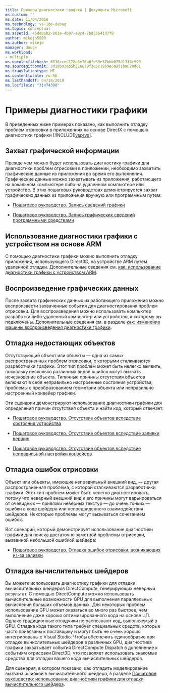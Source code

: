 ```yaml
---
title: Примеры диагностики графики | Документы Microsoft
ms.custom: ''
ms.date: 11/04/2016
ms.technology: vs-ide-debug
ms.topic: conceptual
ms.assetid: 45dd86b2-801e-4b07-a8c4-7bd25641d7f8
author: mikejo5000
ms.author: mikejo
manager: douge
ms.workload:
- multiple
ms.openlocfilehash: 6816cced178e6e76a8fe33e37bbb075d1318c999
ms.sourcegitcommit: 3d10b93eb5b326639f3e5c19b9e6a8d1ba078de1
ms.translationtype: MT
ms.contentlocale: ru-RU
ms.lasthandoff: 04/18/2018
ms.locfileid: "31474308"
---
```

# <a name="graphics-diagnostics-examples"></a>Примеры диагностики графики
В приведенных ниже примерах показано, как выполнить отладку проблем отрисовки в приложениях на основе DirectX с помощью диагностики графики [!INCLUDE[vsprvs](../../code-quality/includes/vsprvs_md.md)].  
  
## <a name="capturing-graphics-information"></a>Захват графической информации  
 Прежде чем можно будет использовать диагностику графики для диагностики проблем отрисовки в приложении, необходимо захватить графические данные из приложения во время его выполнения. Графические данные можно захватывать из приложения, работающего на локальном компьютере либо на удаленном компьютере или устройстве. В этих пошаговых руководствах демонстрируется захват графических данных из приложения вручную или программным путем:  
  
-   [Пошаговое руководство. Запись сведений графики](walkthrough-capturing-graphics-information.md)  
  
-   [Пошаговое руководство. Запись графических сведений программными средствами](walkthrough-capturing-graphics-information-programmatically.md)  
  
## <a name="use-graphics-diagnostics-with-an-arm-based-device"></a>Использование диагностики графики с устройством на основе ARM  
 С помощью диагностики графики можно выполнить отладку приложения, использующего Direct3D, на устройстве ARM путем удаленной отладки. Дополнительные сведения см. [как: использование диагностики графики с устройством ARM](how-to-use-graphics-diagnostics-with-an-arm-device.md).  
  
## <a name="playing-back-graphics-information"></a>Воспроизведение графических данных  
 После захвата графических данных из работающего приложения можно воспроизвести захваченные события для диагностирования проблем отрисовки. Для воспроизведения можно использовать компьютер разработки либо удаленный компьютер или устройство, к которому вы подключены. Дополнительные сведения см. в разделе [как: изменение машины воспроизведения диагностики графики](how-to-change-the-graphics-diagnostics-playback-machine.md).  
  
## <a name="debugging-missing-objects"></a>Отладка недостающих объектов  
 Отсутствующий объект или объекты — одна из самых распространенных проблем отрисовки, с которыми сталкиваются разработчики графики. Этот тип проблем может быть нелегко выявить, поскольку несколько различных видов ошибок могут вызвать исчезновение объекта. Типичные причины отсутствия объектов включают в себя неправильно настроенные состояния устройства, проблемы с преобразованием геометрии объекта или неправильно настроенный конвейер графики.  
  
 Эти сценарии демонстрируют использование диагностики графики для определения причин отсутствия объекта и найти код, который отвечает.  
  
-   [Пошаговое руководство. Отсутствие объектов вследствие состояния устройства](walkthrough-missing-objects-due-to-device-state.md)  
  
-   [Пошаговое руководство. Отсутствие объектов вследствие заливки вершин](walkthrough-missing-objects-due-to-vertex-shading.md)  
  
-   [Пошаговое руководство. Отсутствие объектов вследствие неправильной настройки конвейера](walkthrough-missing-objects-due-to-misconfigured-pipeline.md)  
  
## <a name="debugging-rendering-errors"></a>Отладка ошибок отрисовки  
 Объект или объекты, имеющие неправильный внешний вид, — другая распространенная проблема, с которой сталкиваются разработчики графики. Этот тип проблем может быть нелегко диагностировать, потому что неверный внешний вид и его причины могут варьироваться от очевидных — привязки неверных текстур — до очень тонких — ошибки в коде шейдера или непредвиденного взаимодействия шейдеров. Некоторые проблемы могут вызываться сочетанием ошибок.  
  
 Вот сценарий, который демонстрирует использование диагностики графики для поиска достаточно заметной проблемы отрисовки, вызванной небольшой ошибкой шейдера:  
  
-   [Пошаговое руководство. Отладка ошибок отрисовки, возникающих из-за заливки](walkthrough-debugging-rendering-errors-due-to-shading.md)  
  
## <a name="debugging-compute-shaders"></a>Отладка вычислительных шейдеров  
 Вы можете использовать диагностику графики для отладки вычислительных шейдеров DirectCompute, генерирующих неверный результат. С помощью DirectCompute можно использовать вычислительные возможности GPU для выполнения параллельных вычислений больших объемов данных. Для некоторых проблем использование GPU может оказаться во много раз быстрее, чем выполнение даже хорошо оптимизированного кода на основе ЦП. Однако традиционные отладчики не распознают код, выполняемый в GPU. Отладка кода такого типа требует специальных средств, которые часто привязаны к поставщику и могут быть не очень хорошо интегрированы с Visual Studio. Чтобы обеспечить единообразие при отладке вычислительных шейдеров в различных GPU, диагностика графики захватывает события DirectCompute Dispatch в дополнение к событиям отрисовки Direct3D, что позволяет использовать знакомые средства для отладки вашего кода вычислительных шейдеров.  
  
 Для сценария, в котором показано, как отладить моделирование вызвана ошибкой в вычислительного шейдера, в разделе [Пошаговое руководство: использование диагностики графики для отладки вычислительного шейдера](walkthrough-using-graphics-diagnostics-to-debug-a-compute-shader.md).